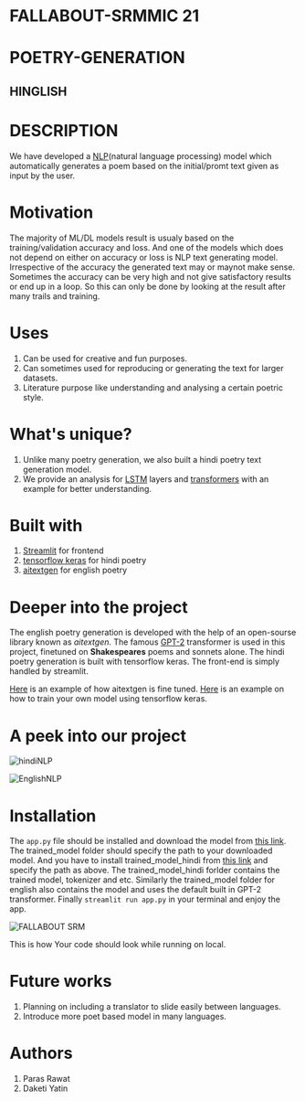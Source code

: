 # FALLABOUT-SRMMIC 21

# POETRY-GENERATION
## HINGLISH

# DESCRIPTION
 We have developed a [NLP](https://www.ibm.com/cloud/learn/natural-language-processing#:~:text=Natural%20language%20processing%20(NLP)%20refers,same%20way%20human%20beings%20can.)(natural language processing) model which automatically generates a poem
 based on the initial/promt text given as input by the user.
 
 # Motivation
  The majority of ML/DL models result is usualy based on the training/validation accuracy and loss.
  And one of the models which does not depend on either on accuracy or loss is NLP text generating model.
  Irrespective of the accuracy the generated text may or maynot make sense. Sometimes the accuracy can be very high
  and not give satisfactory results or end up in a loop. So this can only be done by looking at the result after many
  trails and training. 
  
 # Uses
  1. Can be used for creative and fun purposes.
  2. Can sometimes used for reproducing or generating the text for larger datasets.
  3. Literature purpose like understanding and analysing a certain poetric style.
  
 # What's unique?
  1. Unlike many poetry generation, we also built a hindi poetry text generation model.
  2. We provide an analysis for [LSTM](https://machinelearningmastery.com/stacked-long-short-term-memory-networks/#:~:text=A%20Stacked%20LSTM%20architecture%20can,for%20all%20input%20time%20steps.) layers and [transformers](https://www.analyticsvidhya.com/blog/2019/06/understanding-transformers-nlp-state-of-the-art-models/#:~:text=The%20Transformer%20in%20NLP%20is,long%2Drange%20dependencies%20with%20ease.&text=The%20idea%20behind%20Transformer%20is,with%20attention%20and%20recurrence%20completely.) with an example for better understanding.
 
 # Built with
  1. [Streamlit](https://streamlit.io/) for frontend
  2. [tensorflow keras](https://www.tensorflow.org/api_docs/python/tf/keras) for hindi poetry
  3. [aitextgen](https://docs.aitextgen.io/) for english poetry

 # Deeper into the project
  The english poetry generation is developed with the help of an open-sourse library known as *aitextgen*.
  The famous [GPT-2](https://openai.com/blog/better-language-models/) transformer is used in this project, finetuned on **Shakespeares** poems and sonnets alone.
  The hindi poetry generation is built with tensorflow keras. 
  The front-end is simply handled by streamlit.
  
  [Here](https://colab.research.google.com/drive/1xhwGXiygKPy-C8Hh2Pf4BB4X81BlKL9f) is an example of how aitextgen is fine tuned.
  [Here](https://colab.research.google.com/drive/1-FhswLVmySN73gHGKzBKI0sXBw0tXh3_) is an example on how to train your own model using tensorflow keras.
  
 # A peek into our project
 
  ![hindiNLP](https://user-images.githubusercontent.com/79344352/134283716-672890d4-33bb-470e-a413-cfd3bb534b3d.PNG)
  
  ![EnglishNLP](https://user-images.githubusercontent.com/79344352/134283837-23ed5f0c-f2f3-4000-be23-2673e91d9b9b.PNG)
  
 # Installation
  The `app.py` file should be installed and download the model from [this link](https://drive.google.com/drive/folders/1kbYcl0piU_2O5SG7ndIFGDYH4TDuLd1c?usp=sharing). The trained_model folder
  should specify the path to your downloaded model. And you have to install trained_model_hindi from [this link](https://drive.google.com/drive/folders/17NzDdcCaHBwQCWbSmsUDpv-VLU_dzwZX?usp=sharing) and specify the path as above.
  The trained_model_hindi forlder contains the trained model, tokenizer and etc. Similarly the trained_model folder for english also contains the model 
  and uses the default built in GPT-2 transformer.
  Finally `streamlit run app.py` in your terminal and enjoy
  the app.
 
  ![FALLABOUT SRM](https://user-images.githubusercontent.com/79344352/134283027-1cb8a8c1-f6b9-4f86-85ca-5ce9b9fef05e.PNG)
   
   This is how Your code should look while running on local.
 
 # Future works
  1. Planning on including a translator to slide easily between languages.
  2. Introduce more poet based model in many languages.  

# Authors
 1. Paras Rawat
 2. Daketi Yatin
